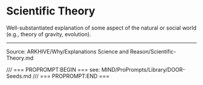 # Scientific Theory

Well-substantiated explanation of some aspect of the natural or social world (e.g., theory of gravity, evolution).

---
Source: ARKHIVE/Why/Explanations Science and Reason/Scientific-Theory.md

/// === PROPROMPT:BEGIN ===
see: MIND/ProPrompts/Library/DOOR-Seeds.md
/// === PROPROMPT:END ===
